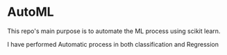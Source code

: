 # AutoML

This repo's main purpose is to automate the ML process using scikit learn.

I have performed Automatic process in both classification and Regression 
